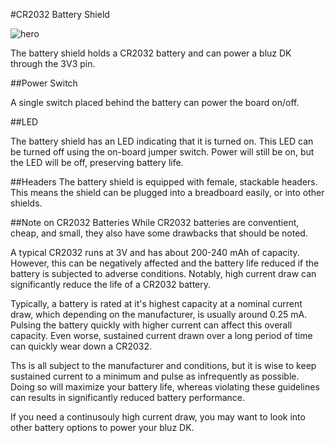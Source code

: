 #CR2032 Battery Shield

![hero](/img/new_battery_shield.jpg)

The battery shield holds a CR2032 battery and can power a bluz DK through the 3V3 pin.

##Power Switch

A single switch placed behind the battery can power the board on/off.

##LED

The battery shield has an LED indicating that it is turned on. This LED can be turned off using the on-board jumper switch. Power will still be on,
but the LED will be off, preserving battery life.

##Headers
The battery shield is equipped with female, stackable headers. This means the shield can be plugged into a breadboard easily, or into other shields.

##Note on CR2032 Batteries
While CR2032 batteries are conventient, cheap, and small, they also have some drawbacks that should be noted.

A typical CR2032 runs at 3V and has about 200-240 mAh of capacity. However, this can be negatively affected and the battery life reduced if the battery is
subjected to adverse conditions. Notably, high current draw can significantly reduce the life of a CR2032 battery.

Typically, a battery is rated at it's highest capacity at a nominal current draw, which depending on the manufacturer, is usually around 0.25 mA. Pulsing the battery quickly
with higher current can affect this overall capacity. Even worse, sustained current drawn over a long period of time can quickly wear down a CR2032.

Ths is all subject to the manufacturer and conditions, but it is wise to keep sustained current to a minimum and pulse as infrequently as possible. Doing so will maximize
your battery life, whereas violating these guidelines can results in significantly reduced battery performance.

If you need a continusouly high current draw, you may want to look into other battery options to power your bluz DK.
